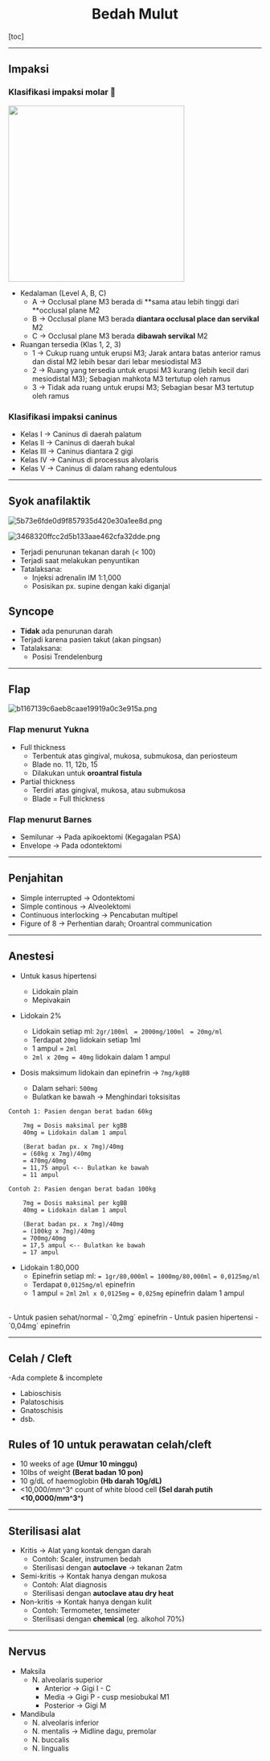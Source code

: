 # <center>Bedah Mulut</center>


[toc]

---

## Impaksi

### Klasifikasi impaksi molar :moyai:

<img src="../../_resources/Pell__and__Gregory.jpg" width="350" class="jop-noMdConv">

- Kedalaman (Level A, B, C)
	- A &rarr; Occlusal plane M3 berada di **sama atau lebih tinggi dari **occlusal plane M2
	- B &rarr; Occlusal plane M3 berada **diantara occlusal place dan servikal** M2
	- C &rarr; Occlusal plane M3 berada **dibawah servikal** M2
- Ruangan tersedia (Klas 1, 2, 3)
	- 1 &rarr; Cukup ruang untuk erupsi M3; Jarak antara batas anterior ramus dan distal M2 lebih besar dari lebar mesiodistal M3
	- 2 &rarr; Ruang yang tersedia untuk erupsi M3 kurang (lebih kecil dari mesiodistal M3); Sebagian mahkota M3 tertutup oleh ramus
	- 3 &rarr; Tidak ada ruang untuk erupsi M3; Sebagian besar M3 tertutup oleh ramus

### Klasifikasi impaksi caninus

- Kelas I &rarr; Caninus di daerah palatum
- Kelas II &rarr; Caninus di daerah bukal
- Kelas III &rarr; Caninus diantara 2 gigi
- Kelas IV &rarr; Caninus di processus alvolaris
- Kelas V &rarr; Caninus di dalam rahang edentulous

---

## Syok anafilaktik

![5b73e6fde0d9f857935d420e30a1ee8d.png](../../_resources/5b73e6fde0d9f857935d420e30a1ee8d.png)

![3468320ffcc2d5b133aae462cfa32dde.png](../../_resources/3468320ffcc2d5b133aae462cfa32dde.png)

- Terjadi penurunan tekanan darah (< 100)
- Terjadi saat melakukan penyuntikan
- Tatalaksana:
	- Injeksi adrenalin IM 1:1,000
	- Posisikan px. supine dengan kaki diganjal

## Syncope

- **Tidak** ada penurunan darah
- Terjadi karena pasien takut (akan pingsan)
- Tatalaksana:
	- Posisi Trendelenburg
 
---
## Flap

![b1167139c6aeb8caae19919a0c3e915a.png](../../_resources/b1167139c6aeb8caae19919a0c3e915a.png)

### Flap menurut Yukna

- Full thickness
	- Terbentuk atas gingival, mukosa, submukosa, dan periosteum
	- Blade no. 11, 12b, 15
	- Dilakukan untuk **oroantral fistula**
- Partial thickness
	- Terdiri atas gingival, mukosa, atau submukosa
	- Blade = Full thickness

### Flap menurut Barnes

- Semilunar &rarr; Pada apikoektomi (Kegagalan PSA)
- Envelope &rarr; Pada odontektomi

---

## Penjahitan

- Simple interrupted &rarr; Odontektomi
- Simple continous &rarr; Alveolektomi
- Continuous interlocking &rarr; Pencabutan multipel
- Figure of 8 &rarr; Perhentian darah; Oroantral communication

---

## Anestesi

- Untuk kasus hipertensi
	- Lidokain plain
	- Mepivakain

- Lidokain 2%
	- Lidokain setiap ml:
`2gr/100ml`
` = 2000mg/100ml`
` = 20mg/ml`
	- Terdapat `20mg` lidokain setiap 1ml
	- 1 ampul = `2ml`
	- `2ml x 20mg = 40mg` lidokain dalam 1 ampul
- Dosis maksimum lidokain dan epinefrin &rarr; `7mg/kgBB`
	- Dalam sehari: `500mg`
	- Bulatkan ke bawah &rarr; Menghindari toksisitas
```
Contoh 1: Pasien dengan berat badan 60kg

	7mg = Dosis maksimal per kgBB
	40mg = Lidokain dalam 1 ampul

	(Berat badan px. x 7mg)/40mg
	= (60kg x 7mg)/40mg
	= 470mg/40mg
	= 11,75 ampul <-- Bulatkan ke bawah
	= 11 ampul

Contoh 2: Pasien dengan berat badan 100kg

	7mg = Dosis maksimal per kgBB
	40mg = Lidokain dalam 1 ampul

	(Berat badan px. x 7mg)/40mg
	= (100kg x 7mg)/40mg
	= 700mg/40mg
	= 17,5 ampul <-- Bulatkan ke bawah
	= 17 ampul

```

- Lidokain 1:80,000
	- Epinefrin setiap ml:
`= 1gr/80,000ml`
`= 1000mg/80,000ml`
`= 0,0125mg/ml`
	- Terdapat `0,0125mg/ml` epinefrin
	- 1 ampul = `2ml`
`2ml x 0,0125mg`
`= 0,025mg` epinefrin dalam 1 ampul
<br>
- Untuk pasien sehat/normal
	- `0,2mg` epinefrin
- Untuk pasien hipertensi
  - `0,04mg` epinefrin
 
---

## Celah / Cleft

-Ada complete & incomplete
- Labioschisis
- Palatoschisis
- Gnatoschisis
- dsb.

## Rules of 10 untuk perawatan celah/cleft

- 10 weeks of age **(Umur 10 minggu)**
- 10lbs of weight **(Berat badan 10 pon)**
- 10 g/dL of haemoglobin **(Hb darah 10g/dL)**
- &lt;10,000/mm^3^ count of white blood cell **(Sel darah putih &lt;10,0000/mm^3^)**

---

## Sterilisasi alat

- Kritis &rarr; Alat yang kontak dengan darah
	- Contoh: Scaler, instrumen bedah
	- Sterilisasi dengan **autoclave** &rarr; tekanan 2atm
- Semi-kritis &rarr; Kontak hanya dengan mukosa
	- Contoh: Alat diagnosis
	- Sterilisasi dengan **autoclave atau dry heat**
- Non-kritis &rarr; Kontak hanya dengan kulit
	- Contoh: Termometer, tensimeter
	- Sterilisasi dengan **chemical** (eg. alkohol 70%)

---

## Nervus

- Maksila
	- N. alveolaris superior
		- Anterior &rarr; Gigi I - C
		- Media &rarr; Gigi P - cusp mesiobukal M1
		- Posterior &rarr; Gigi M
- Mandibula
	- N. alveolaris inferior
	- N. mentalis &rarr; Midline dagu, premolar
	- N. buccalis
	- N. lingualis